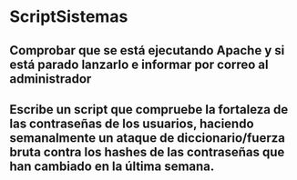 # ScriptSistemas

## Comprobar que se está ejecutando Apache y si está parado lanzarlo e informar por correo al administrador

## Escribe un script que compruebe la fortaleza de las contraseñas de los usuarios, haciendo semanalmente un ataque de diccionario/fuerza bruta contra los hashes de las contraseñas que han cambiado en la última semana.
